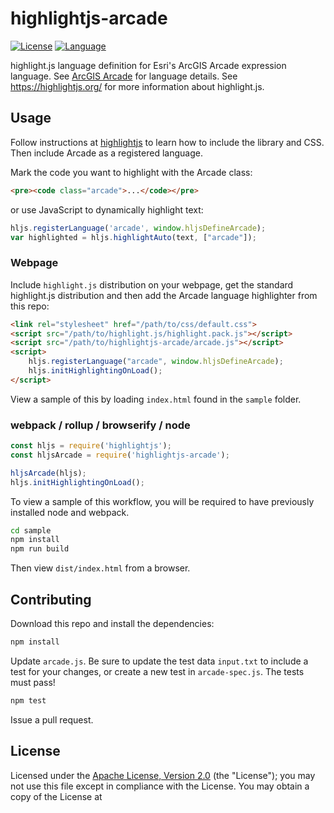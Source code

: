 # highlightjs-arcade

[![License](https://badgen.net/badge/license/Apache-2.0/blue)](https://github.com/jf990/highlightjs-arcade/blob/master/LICENSE)
[![Language](https://badgen.net/badge/language/Arcade-1.7.0/purple)](https://developers.arcgis.com/arcade/)

highlight.js language definition for Esri's ArcGIS Arcade expression language. See [ArcGIS Arcade](https://developers.arcgis.com/arcade/) for language details. See https://highlightjs.org/ for more information about highlight.js.

## Usage

Follow instructions at [highlightjs](https://highlightjs.org/) to learn how to include the library and CSS. Then include Arcade as a registered language.

Mark the code you want to highlight with the Arcade class:

```html
<pre><code class="arcade">...</code></pre>
```

or use JavaScript to dynamically highlight text:

```javascript
hljs.registerLanguage('arcade', window.hljsDefineArcade);
var highlighted = hljs.highlightAuto(text, ["arcade"]);
```

### Webpage

Include `highlight.js` distribution on your webpage, get the standard highlight.js distribution and then add the Arcade language highlighter from this repo:

```html
<link rel="stylesheet" href="/path/to/css/default.css">
<script src="/path/to/highlight.js/highlight.pack.js"></script>
<script src="/path/to/highlightjs-arcade/arcade.js"></script>
<script>
    hljs.registerLanguage("arcade", window.hljsDefineArcade);
    hljs.initHighlightingOnLoad();
</script>
```

View a sample of this by loading `index.html` found in the `sample` folder.

### webpack / rollup / browserify / node

```javascript
const hljs = require('highlightjs');
const hljsArcade = require('highlightjs-arcade');

hljsArcade(hljs);
hljs.initHighlightingOnLoad();
```

To view a sample of this workflow, you will be required to have previously installed node and webpack.

```bash
cd sample
npm install
npm run build
```

Then view `dist/index.html` from a browser.

## Contributing

Download this repo and install the dependencies:

```bash
npm install
```

Update `arcade.js`. Be sure to update the test data `input.txt` to include a test for your changes, or create a new test in `arcade-spec.js`. The tests must pass!

```bash
npm test
```

Issue a pull request.

## License

Licensed under the [Apache License, Version 2.0](http://www.apache.org/licenses/LICENSE-2.0) (the "License"); you may not use this file except in compliance with the License. You may obtain a copy of the License at
